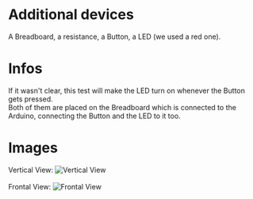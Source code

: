 # Additional devices
A Breadboard, a resistance, a Button, a LED (we used a red one).
# Infos
If it wasn't clear, this test will make the LED turn on whenever the Button gets pressed.<br>
Both of them are placed on the Breadboard which is connected to the Arduino, connecting the Button and the LED to it too.
# Images
Vertical View:
![Vertical View](https://github.com/user-attachments/assets/73957e5e-7708-425f-9f26-e3e25dcd6d3b)<br><br>
Frontal View:
![Frontal View](https://github.com/user-attachments/assets/0b913b3e-ec61-4cf4-8ede-abdf8771be43)